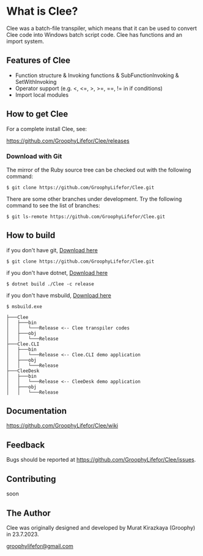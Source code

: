 # What is Clee?

Clee was a batch-file transpiler, which means that it can be used to convert Clee code into Windows batch script code. Clee has functions and an import system.

## Features of Clee

* Function structure & Invoking functions & SubFunctionInvoking & SetWithInvoking 
* Operator support (e.g. <, <=, >, >=, ==, != in if conditions)
* Import local modules

## How to get Clee

For a complete install Clee, see:

https://github.com/GroophyLifefor/Clee/releases

### Download with Git

The mirror of the Ruby source tree can be checked out with the following command:

    $ git clone https://github.com/GroophyLifefor/Clee.git

There are some other branches under development. Try the following command
to see the list of branches:

    $ git ls-remote https://github.com/GroophyLifefor/Clee.git


## How to build

if you don't have git, [Download here](https://git-scm.com/downloads)

    $ git clone https://github.com/GroophyLifefor/Clee.git

if you don't have dotnet, [Download here](https://dotnet.microsoft.com/en-us/download)

    $ dotnet build ./Clee -c release

if you don't have msbuild, [Download here](http://www.microsoft.com/en-us/download/confirmation.aspx?id=40760)

    $ msbuild.exe 

```
├───Clee
│   ├───bin
│   │   └───Release <-- Clee transpiler codes
│   ├───obj
│   │   └───Release
├───Clee.CLI
│   ├───bin
│   │   └───Release <-- Clee.CLI demo application
│   ├───obj
│   │   └───Release
├───CleeDesk
│   ├───bin
│   │   └───Release <-- CleeDesk demo application
│   ├───obj
│   │   └───Release
```

## Documentation

https://github.com/GroophyLifefor/Clee/wiki

## Feedback
Bugs should be reported at https://github.com/GroophyLifefor/Clee/issues. 

## Contributing

soon

## The Author

Clee was originally designed and developed by Murat Kirazkaya (Groophy) in 23.7.2023.

<groophylifefor@gmail.com>